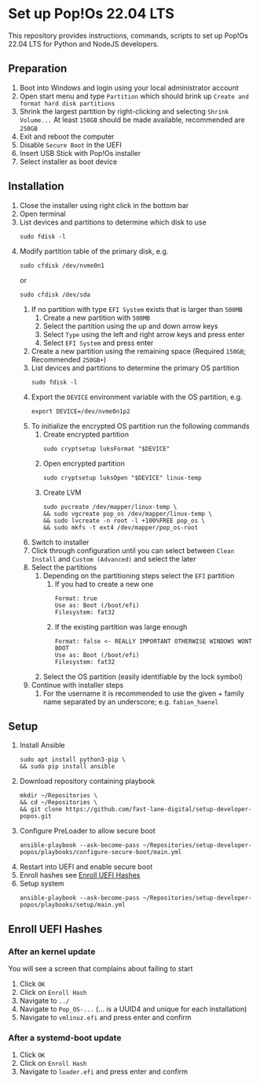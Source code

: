 # Set up Pop!Os 22.04 LTS

This repository provides instructions, commands, scripts to set up Pop!Os 22.04 LTS for
Python and NodeJS developers.

## Preparation

1. Boot into Windows and login using your local administrator account
2. Open start menu and type `Partition` which should brink up
   `Create and format hard disk partitions`
3. Shrink the largest partition by right-clicking and selecting `Shrink Volume...`
   At least `150GB` should be made available, recommended are `250GB`
4. Exit and reboot the computer
5. Disable `Secure Boot` in the UEFI
6. Insert USB Stick with Pop!Os installer
7. Select installer as boot device

## Installation

1. Close the installer using right click in the bottom bar
2. Open terminal
3. List devices and partitions to determine which disk to use
   ```shell
   sudo fdisk -l
   ```
4. Modify partition table of the primary disk, e.g.
   ```shell
   sudo cfdisk /dev/nvme0n1
   ```
   or
   ```shell
   sudo cfdisk /dev/sda
   ```
   1. If no partition with type `EFI System` exists that is larger than `500MB`
      1. Create a new partition with `500MB`
      2. Select the partition using the up and down arrow keys
      3. Select `Type` using the left and right arrow keys and press enter
      4. Select `EFI System` and press enter
   2. Create a new partition using the remaining space
      (Required `150GB`; Recommended `250GB+`)
   3. List devices and partitions to determine the primary OS partition
      ```shell
      sudo fdisk -l
      ```
   4. Export the `DEVICE` environment variable with the OS partition, e.g.
      ```shell
      export DEVICE=/dev/nvme0n1p2
      ```
   5. To initialize the encrypted OS partition run the following commands
      1. Create encrypted partition
         ```shell
         sudo cryptsetup luksFormat "$DEVICE"
         ```
      2. Open encrypted partition
         ```shell
         sudo cryptsetup luksOpen "$DEVICE" linux-temp
         ```
      3. Create LVM
         ```shell
         sudo pvcreate /dev/mapper/linux-temp \
         && sudo vgcreate pop_os /dev/mapper/linux-temp \
         && sudo lvcreate -n root -l +100%FREE pop_os \
         && sudo mkfs -t ext4 /dev/mapper/pop_os-root
         ```
   6. Switch to installer
   7. Click through configuration until you can select between `Clean Install` and
      `Custom (Advanced)` and select the later
   8. Select the partitions
      1. Depending on the partitioning steps select the `EFI` partition
         1. If you had to create a new one
            ```
            Format: true
            Use as: Boot (/boot/efi)
            Filesystem: fat32
            ```
         2. If the existing partition was large enough
            ```
            Format: false <- REALLY IMPORTANT OTHERWISE WINDOWS WONT BOOT
            Use as: Boot (/boot/efi)
            Filesystem: fat32
            ```
      2. Select the OS partition (easily identifiable by the lock symbol)
   9. Continue with installer steps
      1. For the username it is recommended to use the given + family name separated by an
         underscore; e.g. `fabian_haenel`

## Setup

1. Install Ansible
   ```shell
   sudo apt install python3-pip \
   && sudo pip install ansible
   ```
2. Download repository containing playbook
   ```shell
   mkdir ~/Repositories \
   && cd ~/Repositories \
   && git clone https://github.com/fast-lane-digital/setup-developer-popos.git
   ```
3. Configure PreLoader to allow secure boot
   ```shell
   ansible-playbook --ask-become-pass ~/Repositories/setup-developer-popos/playbooks/configure-secure-boot/main.yml
   ```
4. Restart into UEFI and enable secure boot
5. Enroll hashes see [Enroll UEFI Hashes](#enroll-uefi-hashes)
6. Setup system
   ```shell
   ansible-playbook --ask-become-pass ~/Repositories/setup-developer-popos/playbooks/setup/main.yml
   ```

## Enroll UEFI Hashes

### After an kernel update

You will see a screen that complains about failing to start

1. Click `OK`
2. Click on `Enroll Hash`
3. Navigate to `../`
4. Navigate to `Pop_OS-...` (... is a UUID4 and unique for each installation)
5. Navigate to `vmlinuz.efi` and press enter and confirm

### After a systemd-boot update

1. Click `OK`
2. Click on `Enroll Hash`
3. Navigate to `loader.efi` and press enter and confirm
